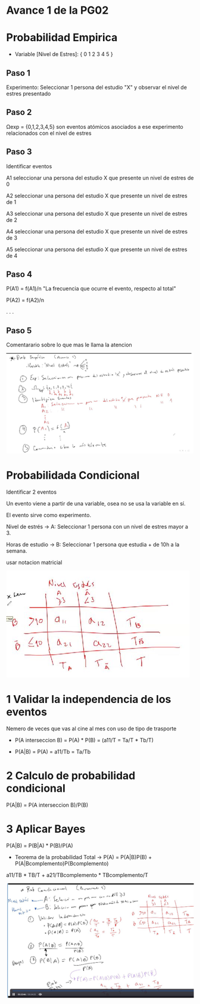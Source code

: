 # Avance 1 de la PG02

# Probabilidad Empirica

+ Variable [Nivel de Estres]: {
    0
    1
    2
    3
    4
    5
}

## Paso 1

Experimento: Seleccionar 1 persona del estudio "X" y observar el nivel de estres presentado

## Paso 2

Ωexp = {0,1,2,3,4,5}
        son eventos atómicos asociados a ese experimento relacionados con el nivel de estres

## Paso 3

Identificar eventos

A1 seleccionar una persona del estudio X que presente un nivel de estres de 0

A2 seleccionar una persona del estudio X que presente un nivel de estres de 1

A3 seleccionar una persona del estudio X que presente un nivel de estres de 2

A4 seleccionar una persona del estudio X que presente un nivel de estres de 3

A5 seleccionar una persona del estudio X que presente un nivel de estres de 4

## Paso 4

P(A1) = f(A1)/n "La frecuencia que ocurre el evento, respecto al total"

P(A2) = f(A2)/n

.
.
.

## Paso 5

Comentarario sobre lo que mas le llama la atencion

![Alt text](./assets/adv1.jpg)

# Probabilidada Condicional

Identificar 2 eventos

Un evento viene a partir de una variable, osea no se usa la variable en sí.

El evento sirve como experimento.

Nivel de estrés -> A: Seleccionar 1 persona con un nivel de estres mayor a 3. 

Horas de estudio -> B: Seleccionar 1 persona que estudia + de 10h a la semana.

usar notacion matricial

![Alt text](./assets/adv2.jpg)

# 1 Validar la independencia de los eventos

Nemero de veces que vas al cine al mes con uso de tipo de trasporte

* P(A interseccion B) = P(A) * P(B) = (a11/T = Ta/T * Tb/T)

* P(A|B) = P(A) = a11/Tb = Ta/Tb

# 2 Calculo de probabilidad condicional

P(A|B) = P(A interseccion B)/P(B)

# 3 Aplicar Bayes

P(A|B) = P(B|A) * P(B)/P(A)

- Teorema de la probabilidad Total -> P(A) = P(A|B)P(B) + P(A|Bcomplemento)P(Bcomplemento)

a11/TB * TB/T + a21/TBcomplemento * TBcomplemento/T

![Alt text](./assets/adv3.jpg)